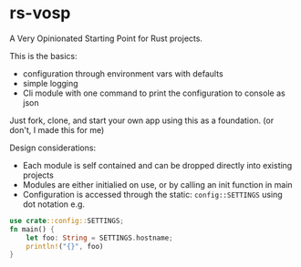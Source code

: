 # rs-vosp

A Very Opinionated Starting Point for Rust projects.

This is the basics:

- configuration through environment vars with defaults
- simple logging
- Cli module with one command to print the configuration to console as json

Just fork, clone, and start your own app using this as a foundation. (or don't, I made this for me)

Design considerations:

- Each module is self contained and can be dropped directly into existing projects
- Modules are either initialied on use, or by calling an init function in main
- Configuration is accessed through the static: `config::SETTINGS` using dot notation e.g.

```rust
use crate::config::SETTINGS;
fn main() {
    let foo: String = SETTINGS.hostname;
    println!("{}", foo)
}
```
